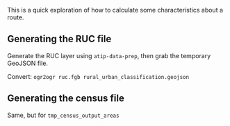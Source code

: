 This is a quick exploration of how to calculate some characteristics about a route.

## Generating the RUC file

Generate the RUC layer using `atip-data-prep`, then grab the temporary GeoJSON file.

Convert: `ogr2ogr ruc.fgb rural_urban_classification.geojson`

## Generating the census file

Same, but for `tmp_census_output_areas`
